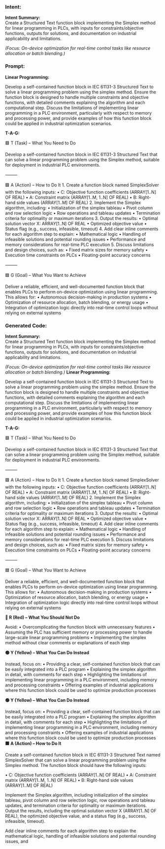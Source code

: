 ### Intent:
**Intent Summary:**  
Create a Structured Text function block implementing the Simplex method for linear programming in PLCs, with inputs for constraints/objective functions, outputs for solutions, and documentation on industrial applicability and limitations.  

*(Focus: On-device optimization for real-time control tasks like resource allocation or batch blending.)*

### Prompt:
**Linear Programming:**

Develop a self-contained function block in IEC 61131-3 Structured Text to solve a linear programming problem using the simplex method. Ensure the function block is designed to handle multiple constraints and objective functions, with detailed comments explaining the algorithm and each computational step. Discuss the limitations of implementing linear programming in a PLC environment, particularly with respect to memory and processing power, and provide examples of how this function block could be applied in industrial optimization scenarios.

**T-A-G:**

🟥 T (Task) – What You Need to Do

Develop a self-contained function block in IEC 61131-3 Structured Text that can solve a linear programming problem using the Simplex method, suitable for deployment in industrial PLC environments.

⸻

🟩 A (Action) – How to Do It
	1.	Create a function block named SimplexSolver with the following inputs:
	•	C: Objective function coefficients (ARRAY[1..N] OF REAL)
	•	A: Constraint matrix (ARRAY[1..M, 1..N] OF REAL)
	•	B: Right-hand side values (ARRAY[1..M] OF REAL)
	2.	Implement the Simplex algorithm, including:
	•	Initialization of the simplex tableau
	•	Pivot column and row selection logic
	•	Row operations and tableau updates
	•	Termination criteria for optimality or maximum iterations
	3.	Output the results:
	•	Optimal solution vector X: ARRAY[1..N] OF REAL
	•	Optimized objective value
	•	Status flag (e.g., success, infeasible, timeout)
	4.	Add clear inline comments for each algorithm step to explain:
	•	Mathematical logic
	•	Handling of infeasible solutions and potential rounding issues
	•	Performance and memory considerations for real-time PLC execution
	5.	Discuss limitations and design choices, such as:
	•	Fixed matrix sizes for memory safety
	•	Execution time constraints on PLCs
	•	Floating-point accuracy concerns

⸻

🟦 G (Goal) – What You Want to Achieve

Deliver a reliable, efficient, and well-documented function block that enables PLCs to perform on-device optimization using linear programming. This allows for:
	•	Autonomous decision-making in production systems
	•	Optimization of resource allocation, batch blending, or energy usage
	•	Integration of optimization logic directly into real-time control loops without relying on external systems

### Generated Code:
**Intent Summary:**  
Create a Structured Text function block implementing the Simplex method for linear programming in PLCs, with inputs for constraints/objective functions, outputs for solutions, and documentation on industrial applicability and limitations.  

*(Focus: On-device optimization for real-time control tasks like resource allocation or batch blending.)*
**Linear Programming:**

Develop a self-contained function block in IEC 61131-3 Structured Text to solve a linear programming problem using the simplex method. Ensure the function block is designed to handle multiple constraints and objective functions, with detailed comments explaining the algorithm and each computational step. Discuss the limitations of implementing linear programming in a PLC environment, particularly with respect to memory and processing power, and provide examples of how this function block could be applied in industrial optimization scenarios.

**T-A-G:**

🟥 T (Task) – What You Need to Do

Develop a self-contained function block in IEC 61131-3 Structured Text that can solve a linear programming problem using the Simplex method, suitable for deployment in industrial PLC environments.

⸻

🟩 A (Action) – How to Do It
	1.	Create a function block named SimplexSolver with the following inputs:
	•	C: Objective function coefficients (ARRAY[1..N] OF REAL)
	•	A: Constraint matrix (ARRAY[1..M, 1..N] OF REAL)
	•	B: Right-hand side values (ARRAY[1..M] OF REAL)
	2.	Implement the Simplex algorithm, including:
	•	Initialization of the simplex tableau
	•	Pivot column and row selection logic
	•	Row operations and tableau updates
	•	Termination criteria for optimality or maximum iterations
	3.	Output the results:
	•	Optimal solution vector X: ARRAY[1..N] OF REAL
	•	Optimized objective value
	•	Status flag (e.g., success, infeasible, timeout)
	4.	Add clear inline comments for each algorithm step to explain:
	•	Mathematical logic
	•	Handling of infeasible solutions and potential rounding issues
	•	Performance and memory considerations for real-time PLC execution
	5.	Discuss limitations and design choices, such as:
	•	Fixed matrix sizes for memory safety
	•	Execution time constraints on PLCs
	•	Floating-point accuracy concerns

⸻

🟦 G (Goal) – What You Want to Achieve

Deliver a reliable, efficient, and well-documented function block that enables PLCs to perform on-device optimization using linear programming. This allows for:
	•	Autonomous decision-making in production systems
	•	Optimization of resource allocation, batch blending, or energy usage
	•	Integration of optimization logic directly into real-time control loops without relying on external systems

**🔴 R (Red) – What You Should Not Do**

Avoid:
	•	Overcomplicating the function block with unnecessary features
	•	Assuming the PLC has sufficient memory or processing power to handle large-scale linear programming problems
	•	Implementing the simplex method without clear comments or explanations of each step

**🟢 Y (Yellow) – What You Can Do Instead**

Instead, focus on:
	•	Providing a clear, self-contained function block that can be easily integrated into a PLC program
	•	Explaining the simplex algorithm in detail, with comments for each step
	•	Highlighting the limitations of implementing linear programming in a PLC environment, including memory and processing constraints
	•	Offering examples of industrial applications where this function block could be used to optimize production processes

**🟢 Y (Yellow) – What You Can Do Instead**

Instead, focus on:
	•	Providing a clear, self-contained function block that can be easily integrated into a PLC program
	•	Explaining the simplex algorithm in detail, with comments for each step
	•	Highlighting the limitations of implementing linear programming in a PLC environment, including memory and processing constraints
	•	Offering examples of industrial applications where this function block could be used to optimize production processes
**🟩 A (Action) – How to Do It**

Create a self-contained function block in IEC 61131-3 Structured Text named SimplexSolver that can solve a linear programming problem using the Simplex method. The function block should have the following inputs:

•	C: Objective function coefficients (ARRAY[1..N] OF REAL)
•	A: Constraint matrix (ARRAY[1..M, 1..N] OF REAL)
•	B: Right-hand side values (ARRAY[1..M] OF REAL)

Implement the Simplex algorithm, including initialization of the simplex tableau, pivot column and row selection logic, row operations and tableau updates, and termination criteria for optimality or maximum iterations. Output the results, including the optimal solution vector X (ARRAY[1..N] OF REAL), the optimized objective value, and a status flag (e.g., success, infeasible, timeout).

Add clear inline comments for each algorithm step to explain the mathematical logic, handling of infeasible solutions and potential rounding issues, and

